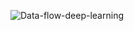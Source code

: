 ![Data-flow-deep-learning](https://user-images.githubusercontent.com/28307295/97768872-4bbdbb80-1af4-11eb-89d1-7cac92275a2e.png)

